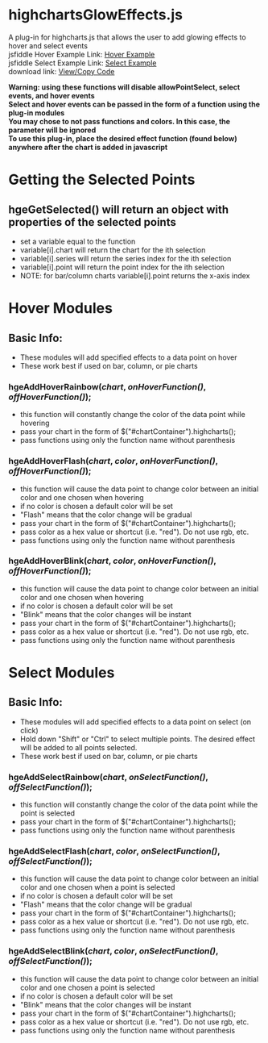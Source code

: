 # highchartsGlowEffects.js  
A plug-in for highcharts.js that allows the user to add glowing effects to hover and select events  
jsfiddle Hover Example Link:  [Hover Example](https://jsfiddle.net/BrandenKeck/h4do9cqy/2/)  
jsfiddle Select Example Link:  [Select Example](https://jsfiddle.net/BrandenKeck/8d3fw2bp/3/)  
download link:  [View/Copy Code](http://www.brandenkeck.com/res/downloads/highchartsGlowEffects.js)  
  
**Warning: using these functions will disable allowPointSelect, select events, and hover events**  
**Select and hover events can be passed in the form of a function using the plug-in modules**  
**You may chose to not pass functions and colors.  In this case, the parameter will be ignored**  
**To use this plug-in, place the desired effect function (found below) anywhere after the chart is added in javascript**  

# Getting the Selected Points  
## hgeGetSelected() will return an object with properties of the selected points
+ set a variable equal to the function
+ variable[i].chart will return the chart for the ith selection
+ variable[i].series will return the series index for the ith selection
+ variable[i].point will return the point index for the ith selection
+ NOTE: for bar/column charts variable[i].point returns the x-axis index
  
# Hover Modules  

## Basic Info:  
+ These modules will add specified effects to a data point on hover
+ These work best if used on bar, column, or pie charts
  
### hgeAddHoverRainbow(*chart*, *onHoverFunction()*, *offHoverFunction()*);  
+ this function will constantly change the color of the data point while hovering
+ pass your chart in the form of $("#chartContainer").highcharts();  
+ pass functions using only the function name without parenthesis
  
### hgeAddHoverFlash(*chart*, *color*, *onHoverFunction()*, *offHoverFunction()*);  
+ this function will cause the data point to change color between an initial color and one chosen when hovering
+ if no color is chosen a default color will be set
+ "Flash" means that the color change will be gradual
+ pass your chart in the form of $("#chartContainer").highcharts();  
+ pass color as a hex value or shortcut (i.e. "red").  Do not use rgb, etc.
+ pass functions using only the function name without parenthesis
  
### hgeAddHoverBlink(*chart*, *color*, *onHoverFunction()*, *offHoverFunction()*);  
+ this function will cause the data point to change color between an initial color and one chosen when hovering
+ if no color is chosen a default color will be set
+ "Blink" means that the color changes will be instant
+ pass your chart in the form of $("#chartContainer").highcharts();  
+ pass color as a hex value or shortcut (i.e. "red").  Do not use rgb, etc.
+ pass functions using only the function name without parenthesis
  
# Select Modules  

## Basic Info:  
+ These modules will add specified effects to a data point on select (on click)
+ Hold down "Shift" or "Ctrl" to select multiple points.  The desired effect will be added to all points selected.
+ These work best if used on bar, column, or pie charts
  
### hgeAddSelectRainbow(*chart*, *onSelectFunction()*, *offSelectFunction()*);  
+ this function will constantly change the color of the data point while the point is selected
+ pass your chart in the form of $("#chartContainer").highcharts();  
+ pass functions using only the function name without parenthesis
  
### hgeAddSelectFlash(*chart*, *color*, *onSelectFunction()*, *offSelectFunction()*);  
+ this function will cause the data point to change color between an initial color and one chosen when a point is selected
+ if no color is chosen a default color will be set
+ "Flash" means that the color change will be gradual
+ pass your chart in the form of $("#chartContainer").highcharts();  
+ pass color as a hex value or shortcut (i.e. "red").  Do not use rgb, etc.
+ pass functions using only the function name without parenthesis
  
### hgeAddSelectBlink(*chart*, *color*, *onSelectFunction()*, *offSelectFunction()*);  
+ this function will cause the data point to change color between an initial color and one chosen a point is selected
+ if no color is chosen a default color will be set
+ "Blink" means that the color changes will be instant
+ pass your chart in the form of $("#chartContainer").highcharts();  
+ pass color as a hex value or shortcut (i.e. "red").  Do not use rgb, etc.
+ pass functions using only the function name without parenthesis

